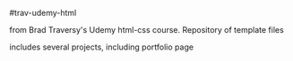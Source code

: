 #trav-udemy-html

from Brad Traversy's Udemy html-css course. Repository of template files

includes several projects, including portfolio page
